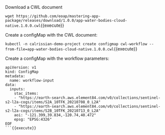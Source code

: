 
Download a CWL document

`wget https://github.com/eoap/mastering-app-package/releases/download/1.0.0/app-water-bodies-cloud-native.1.0.0.cwl`{{execute}}

Create a configMap with the CWL document:

`kubectl -n calrissian-demo-project create configmap cwl-workflow --from-file=app-water-bodies-cloud-native.1.0.0.cwl`{{execute}}

Create a configMap with the workflow parameters:


```cat <<EOF | kubectl -n calrissian-demo-project apply -f -
apiVersion: v1
kind: ConfigMap
metadata:
  name: workflow-input
data:
  inputs:
    stac_items:
    - "https://earth-search.aws.element84.com/v0/collections/sentinel-s2-l2a-cogs/items/S2A_10TFK_20210708_0_L2A"
    - "https://earth-search.aws.element84.com/v0/collections/sentinel-s2-l2a-cogs/items/S2B_10TFK_20210713_0_L2A"
    aoi: "-121.399,39.834,-120.74,40.472"
    epsg: "EPSG:4326"
EOF
```{{execute}}
